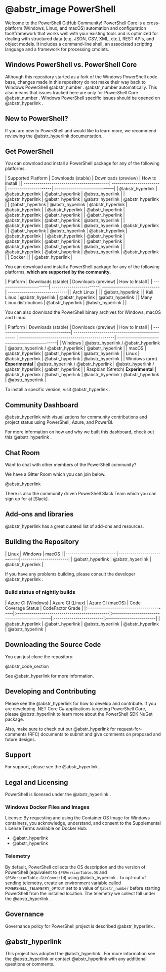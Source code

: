 #  @abstr_image PowerShell

Welcome to the PowerShell GitHub Community! PowerShell Core is a cross-platform (Windows, Linux, and macOS) automation and configuration tool/framework that works well with your existing tools and is optimized for dealing with structured data (e.g. JSON, CSV, XML, etc.), REST APIs, and object models. It includes a command-line shell, an associated scripting language and a framework for processing cmdlets.

## Windows PowerShell vs. PowerShell Core

Although this repository started as a fork of the Windows PowerShell code base, changes made in this repository do not make their way back to Windows PowerShell @abstr_number . @abstr_number automatically. This also means that issues tracked here are only for PowerShell Core @abstr_number . Windows PowerShell specific issues should be opened on @abstr_hyperlink .

## New to PowerShell?

If you are new to PowerShell and would like to learn more, we recommend reviewing the @abstr_hyperlink documentation.

## Get PowerShell

You can download and install a PowerShell package for any of the following platforms.

| Supported Platform | Downloads (stable) | Downloads (preview) | How to Install | | -------------------------------------------| ------------------------| ----------------------| ------------------------------| | @abstr_hyperlink | @abstr_hyperlink | @abstr_hyperlink | @abstr_hyperlink | | @abstr_hyperlink | @abstr_hyperlink | @abstr_hyperlink | @abstr_hyperlink | | @abstr_hyperlink | @abstr_hyperlink | @abstr_hyperlink | @abstr_hyperlink | | @abstr_hyperlink | @abstr_hyperlink | @abstr_hyperlink | @abstr_hyperlink | | @abstr_hyperlink | @abstr_hyperlink | @abstr_hyperlink | @abstr_hyperlink | | @abstr_hyperlink | @abstr_hyperlink | @abstr_hyperlink | @abstr_hyperlink | | @abstr_hyperlink | @abstr_hyperlink | @abstr_hyperlink | @abstr_hyperlink | | @abstr_hyperlink | @abstr_hyperlink | @abstr_hyperlink | @abstr_hyperlink | | @abstr_hyperlink | @abstr_hyperlink | @abstr_hyperlink | @abstr_hyperlink | | @abstr_hyperlink | @abstr_hyperlink | @abstr_hyperlink | @abstr_hyperlink | | Docker | | | @abstr_hyperlink |

You can download and install a PowerShell package for any of the following platforms, **which are supported by the community.**

| Platform | Downloads (stable) | Downloads (preview) | How to Install | | -------------------------| ------------------------| ----------------------------- | ------------------------------| | Arch Linux | | | @abstr_hyperlink | | Kali Linux | @abstr_hyperlink | @abstr_hyperlink | @abstr_hyperlink | | Many Linux distributions | @abstr_hyperlink | @abstr_hyperlink | |

You can also download the PowerShell binary archives for Windows, macOS and Linux.

| Platform | Downloads (stable) | Downloads (preview) | How to Install | | ------------------------------------| ------------------------------------------------ | ------------------------------------------------| -----------------------------------------------| | Windows | @abstr_hyperlink / @abstr_hyperlink | @abstr_hyperlink / @abstr_hyperlink | @abstr_hyperlink | | macOS | @abstr_hyperlink | @abstr_hyperlink | @abstr_hyperlink | | Linux | @abstr_hyperlink | @abstr_hyperlink | @abstr_hyperlink | | Windows (arm) **Experimental** | @abstr_hyperlink / @abstr_hyperlink | @abstr_hyperlink / @abstr_hyperlink | @abstr_hyperlink | | Raspbian (Stretch) **Experimental** | @abstr_hyperlink / @abstr_hyperlink | @abstr_hyperlink / @abstr_hyperlink | @abstr_hyperlink |

To install a specific version, visit @abstr_hyperlink .

## Community Dashboard

@abstr_hyperlink with visualizations for community contributions and project status using PowerShell, Azure, and PowerBI.

For more information on how and why we built this dashboard, check out this @abstr_hyperlink .

## Chat Room

Want to chat with other members of the PowerShell community?

We have a Gitter Room which you can join below.

@abstr_hyperlink 

There is also the community driven PowerShell Slack Team which you can sign up for at [Slack].

## Add-ons and libraries

@abstr_hyperlink has a great curated list of add-ons and resources.

## Building the Repository

| Linux | Windows | macOS | |--------------------------|----------------------------|------------------------| | @abstr_hyperlink | @abstr_hyperlink | @abstr_hyperlink |

If you have any problems building, please consult the developer @abstr_hyperlink .

### Build status of nightly builds

| Azure CI (Windows) | Azure CI (Linux) | Azure CI (macOS) | Code Coverage Status | CodeFactor Grade | |:-----------------------------------------|:-----------------------------------------------|:-----------------------------------------------|:-------------------------|:-------------------------| | @abstr_hyperlink | @abstr_hyperlink | @abstr_hyperlink | @abstr_hyperlink | @abstr_hyperlink |

## Downloading the Source Code

You can just clone the repository:

@abstr_code_section 

See @abstr_hyperlink for more information.

## Developing and Contributing

Please see the @abstr_hyperlink for how to develop and contribute. If you are developing .NET Core C# applications targeting PowerShell Core, please @abstr_hyperlink to learn more about the PowerShell SDK NuGet package.

Also, make sure to check out our @abstr_hyperlink for request-for-comments (RFC) documents to submit and give comments on proposed and future designs.

## Support

For support, please see the @abstr_hyperlink .

## Legal and Licensing

PowerShell is licensed under the @abstr_hyperlink .

### Windows Docker Files and Images

License: By requesting and using the Container OS Image for Windows containers, you acknowledge, understand, and consent to the Supplemental License Terms available on Docker Hub:

  * @abstr_hyperlink 
  * @abstr_hyperlink 



### Telemetry

By default, PowerShell collects the OS description and the version of PowerShell (equivalent to `$PSVersionTable.OS` and `$PSVersionTable.GitCommitId`) using @abstr_hyperlink . To opt-out of sending telemetry, create an environment variable called `POWERSHELL_TELEMETRY_OPTOUT` set to a value of `@abstr_number` before starting PowerShell from the installed location. The telemetry we collect fall under the @abstr_hyperlink .

## Governance

Governance policy for PowerShell project is described @abstr_hyperlink .

##  @abstr_hyperlink 

This project has adopted the @abstr_hyperlink . For more information see the @abstr_hyperlink or contact @abstr_hyperlink with any additional questions or comments.
